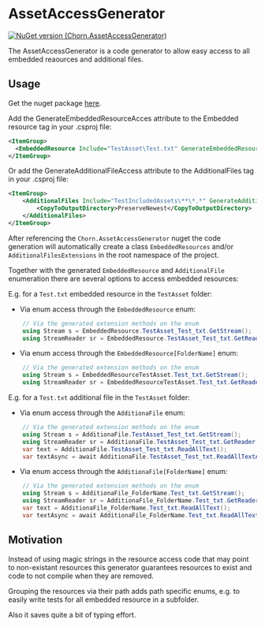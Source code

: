 # AssetAccessGenerator
[![NuGet version (Chorn.AssetAccessGenerator)](https://img.shields.io/nuget/v/Chorn.AssetAccessGenerator.svg?style=flat-square)](https://www.nuget.org/packages/Chorn.AssetAccessGenerator/)


The AssetAccessGenerator is a code generator to allow easy access to all
embedded reaources and additional files.

## Usage
Get the nuget package [here](https://www.nuget.org/packages/Chorn.AssetAccessGenerator).

Add the GenerateEmbeddedResourceAcces attribute to the Embedded resource tag in your .csproj file:

```xml
<ItemGroup>
  <EmbeddedResource Include="TestAsset\Test.txt" GenerateEmbeddedResourceAccess="true"/>
</ItemGroup>
```

Or add the GenerateAdditionalFileAccess attribute to the AdditionalFiles tag in your .csproj file:

```xml
<ItemGroup>
    <AdditionalFiles Include="TestIncludedAssets\**\*.*" GenerateAdditionalFileAccess="true">
        <CopyToOutputDirectory>PreserveNewest</CopyToOutputDirectory>
    </AdditionalFiles>
</ItemGroup>
```

After referencing the `Chorn.AssetAccessGenerator` nuget the code generation will
automatically create a class `EmbeddedResources` and/or `AdditionalFilesExtensions` in the root namespace of the project.

Together with the generated `EmbeddedResource` and `AdditionalFile` enumeration there are several options to access
embedded resources:

E.g. for a `Test.txt` embedded resource in the `TestAsset` folder:

- Via enum access through the `EmbeddedResource` enum:

```csharp
	// Via the generated extension methods on the enum
	using Stream s = EmbeddedResource.TestAsset_Test_txt.GetStream();
	using StreamReader sr = EmbeddedResource.TestAsset_Test_txt.GetReader();
```

- Via enum access through the `EmbeddedResource[FolderName]` enum:

```csharp
	// Via the generated extension methods on the enum
	using Stream s = EmbeddedResourceTestAsset.Test_txt.GetStream();
	using StreamReader sr = EmbeddedResourceTestAsset.Test_txt.GetReader();
```

E.g. for a `Test.txt` additional file in the `TestAsset` folder:

- Via enum access through the `AdditionaFile` enum:

```csharp
	// Via the generated extension methods on the enum
	using Stream s = AdditionaFile.TestAsset_Test_txt.GetStream();
	using StreamReader sr = AdditionaFile.TestAsset_Test_txt.GetReader();
	var text = AdditionaFile.TestAsset_Test_txt.ReadAllText();
	var textAsync = await AdditionaFile.TestAsset_Test_txt.ReadAllTextAsync();
```

- Via enum access through the `AdditionaFile[FolderName]` enum:

```csharp
	// Via the generated extension methods on the enum
	using Stream s = AdditionaFile_FolderName.Test_txt.GetStream();
	using StreamReader sr = AdditionaFile_FolderName.Test_txt.GetReader();
	var text = AdditionaFile_FolderName.Test_txt.ReadAllText();
	var textAsync = await AdditionaFile_FolderName.Test_txt.ReadAllTextAsync();
```

## Motivation
Instead of using magic strings in the resource access code that may point to non-existant
resources this generator guarantees resources to exist and code to not compile when they are
removed.

Grouping the resources via their path adds path specific enums, e.g. to easily write tests
for all embedded resource in a subfolder.

Also it saves quite a bit of typing effort.
